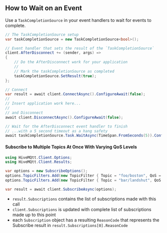 
## How to Wait on an Event

Use a `TaskCompletionSource` in your event handlers to wait for events to complete.

```c#
// The TaskCompletionSource setup
var taskCompletionSource = new TaskCompletionSource<bool>();

// Event handler that sets the result of the `TaskCompletionSource`
client.AfterDisconnect += (sender, args) =>
{
    // Do the AfterDisconnect work for your application
    //
    // Mark the taskCompletionSource as completed
    taskCompletionSource.SetResult(true);
};

// Connect
var result = await client.ConnectAsync().ConfigureAwait(false);
//
// Insert application work here...
//
// and Disconnect
await client.DisconnectAsync().ConfigureAwait(false);

// Wait for the AfterDisconnect event handler to finish
// ...with a 5 second timeout as a hang safety
await taskCompletionSource.Task.WaitAsync(TimeSpan.FromSeconds(5)).ConfigureAwait(false);
```

#### Subscribe to Multiple Topics At Once With Varying QoS Levels

```c#
using HiveMQtt.Client.Options;
using HiveMQtt.Client.Results;

var options = new SubscribeOptions();
options.TopicFilters.Add(new TopicFilter { Topic = "foo/boston", QoS = QualityOfService.AtLeastOnceDelivery });
options.TopicFilters.Add(new TopicFilter { Topic = "bar/landshut", QoS = QualityOfService.AtMostOnceDelivery });

var result = await client.SubscribeAsync(options);
```

* `result.Subscriptions` contains the list of subscriptions made with this call
* `client.Subscriptions` is updated with complete list of subscriptions made up to this point
* each `Subscription` object has a resulting `ReasonCode` that represents the Subscribe result in `result.Subscriptions[0].ReasonCode`

